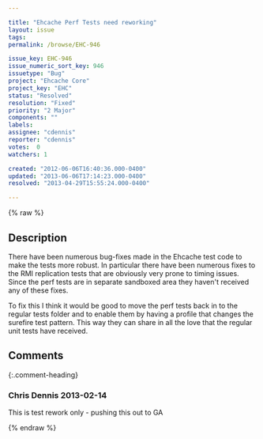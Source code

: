 ```yaml
---

title: "Ehcache Perf Tests need reworking"
layout: issue
tags: 
permalink: /browse/EHC-946

issue_key: EHC-946
issue_numeric_sort_key: 946
issuetype: "Bug"
project: "Ehcache Core"
project_key: "EHC"
status: "Resolved"
resolution: "Fixed"
priority: "2 Major"
components: ""
labels: 
assignee: "cdennis"
reporter: "cdennis"
votes:  0
watchers: 1

created: "2012-06-06T16:40:36.000-0400"
updated: "2013-06-06T17:14:23.000-0400"
resolved: "2013-04-29T15:55:24.000-0400"

---
```




{% raw %}



## Description

<div markdown="1" class="description">

There have been numerous bug-fixes made in the Ehcache test code to make the tests more robust.  In particular there have been numerous fixes to the RMI replication tests that are obviously very prone to timing issues.  Since the perf tests are in separate sandboxed area they haven't received any of these fixes.

To fix this I think it would be good to move the perf tests back in to the regular tests folder and to enable them by having a profile that changes the surefire test pattern.  This way they can share in all the love that the regular unit tests have received.

</div>

## Comments


{:.comment-heading}
### **Chris Dennis** <span class="date">2013-02-14</span>

<div markdown="1" class="comment">

This is test rework only - pushing this out to GA

</div>



{% endraw %}
